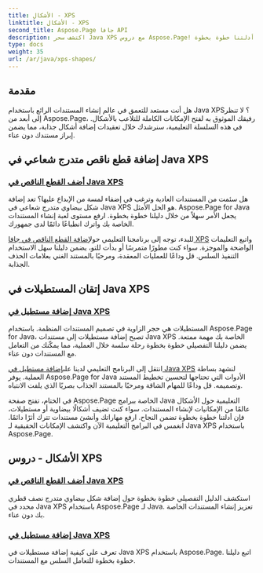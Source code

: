 ```yaml
---
title: الأشكال - XPS
linktitle: الأشكال - XPS
second_title: Aspose.Page جافا API
description: اكتشف سحر Java XPS مع دروس Aspose.Page! قم بإضافة الأشكال الناقصية والمستطيلات الجذابة بسهولة. يمكنك الارتقاء بإنشاء المستندات باستخدام أدلتنا خطوة بخطوة.
type: docs
weight: 35
url: /ar/java/xps-shapes/
---
```

## مقدمة

هل أنت مستعد للتعمق في عالم إنشاء المستندات الرائع باستخدام Java XPS؟ لا تنظر إلى أبعد من Aspose.Page، رفيقك الموثوق به لفتح الإمكانات الكاملة للتلاعب بالأشكال. في هذه السلسلة التعليمية، سنرشدك خلال تعقيدات إضافة أشكال جذابة، مما يضمن إبراز مستندك دون عناء.

## إضافة قطع ناقص متدرج شعاعي في Java XPS

### [أضف القطع الناقص في Java XPS](./add-ellipse/)

هل سئمت من المستندات العادية وترغب في إضفاء لمسة من الإبداع عليها؟ تعد إضافة شكل بيضاوي متدرج شعاعي في Java XPS هو الحل الأمثل. Aspose.Page for Java يجعل الأمر سهلاً من خلال دليلنا خطوة بخطوة. ارفع مستوى لعبة إنشاء المستندات الخاصة بك واترك انطباعًا دائمًا لدى جمهورك.

 للبدء، توجه إلى برنامجنا التعليمي حول[إضافة القطع الناقص في جافا XPS](./add-ellipse/) واتبع التعليمات الواضحة والموجزة. سواء كنت مطورًا متمرسًا أو بدأت للتو، يضمن دليلنا سهل الاستخدام التنفيذ السلس. قل وداعًا للعمليات المعقدة، ومرحبًا بالمستند الغني بعلامات الحذف الجذابة.

## إتقان المستطيلات في Java XPS

### [إضافة مستطيل في Java XPS](./add-rectangle/)

المستطيلات هي حجر الزاوية في تصميم المستندات المنظمة. باستخدام Aspose.Page for Java، تصبح إضافة مستطيلات إلى مستندات Java XPS الخاصة بك مهمة ممتعة. يضمن دليلنا التفصيلي خطوة بخطوة رحلة سلسة خلال العملية، مما يمكّنك من التعامل مع المستندات دون عناء.

انتقل إلى البرنامج التعليمي لدينا على[إضافة مستطيل في Java XPS](./add-rectangle/) لنشهد بساطة العملية. يوفر Aspose.Page for Java الأدوات التي تحتاجها لتحسين تخطيط المستند وتصميمه. قل وداعًا للمهام الشاقة ومرحبًا بالمستند الجذاب بصريًا الذي يلفت الانتباه.

في الختام، تفتح صفحة Aspose.Page الخاصة ببرامج Java التعليمية حول الأشكال عالمًا من الإمكانيات لإنشاء المستندات. سواء كنت تضيف أشكالًا بيضاوية أو مستطيلات، فإن أدلتنا خطوة بخطوة تضمن النجاح. ارفع مهاراتك وأنشئ مستندات تترك أثرًا دائمًا. انغمس في البرامج التعليمية الآن واكتشف الإمكانات الحقيقية لـ Java XPS باستخدام Aspose.Page.
## الأشكال - دروس XPS
### [أضف القطع الناقص في Java XPS](./add-ellipse/)
استكشف الدليل التفصيلي خطوة بخطوة حول إضافة شكل بيضاوي متدرج نصف قطري محدد في Java XPS باستخدام Aspose.Page لـ Java. تعزيز إنشاء المستندات الخاصة بك دون عناء.
### [إضافة مستطيل في Java XPS](./add-rectangle/)
تعرف على كيفية إضافة مستطيلات في Java XPS باستخدام Aspose.Page. اتبع دليلنا خطوة بخطوة للتعامل السلس مع المستندات.